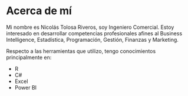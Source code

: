 # Acerca de mí

Mi nombre es Nicolás Tolosa Riveros, soy Ingeniero Comercial. Estoy interesado en desarrollar competencias profesionales afines al Business Intelligence, Estadística, Programación, Gestión, Finanzas y Marketing.

Respecto a las herramientas que utilizo, tengo conocimientos principalmente en:
- R
- C#
- Excel
- Power BI

